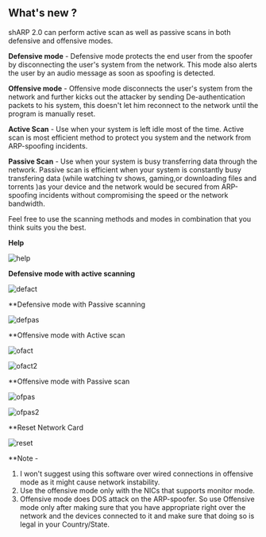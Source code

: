 

## What's new ?

shARP 2.0 can perform active scan as well as passive scans in both defensive and offensive modes.

**Defensive mode** - Defensive mode protects the end user from the spoofer by disconnecting the user's system from the network. This mode also alerts the user by an audio message as soon as spoofing is detected.

**Offensive mode** - Offensive mode disconnects the user's system from the network and further kicks out the attacker by sending De-authentication packets to his system, this doesn't let him reconnect to the network until the program is manually reset.

**Active Scan** - Use when your system is left idle most of the time. Active scan is most efficient method to protect you system and the network from ARP-spoofing incidents.

**Passive Scan** - Use when your system is busy transferring data through the network. Passive scan is efficient when your system is constantly busy transfering data (while watching tv shows, gaming,or downloading files and torrents )as your device and the network would be secured from ARP-spoofing incidents without compromising the speed or the network bandwidth.

Feel free to use the scanning methods and modes in combination that you think suits you the best.

**Help**

![help](https://user-images.githubusercontent.com/26405791/31051957-5fdf050c-a666-11e7-89f7-002d53384776.png)


**Defensive mode with active scanning**

![defact](https://user-images.githubusercontent.com/26405791/31051955-5fd79682-a666-11e7-94f8-75f2016a68fa.png)

**Defensive mode with Passive scanning

![defpas](https://user-images.githubusercontent.com/26405791/31051956-5fda8126-a666-11e7-803f-f54a2e4e1c9e.png)

**Offensive mode with Active scan

![ofact](https://user-images.githubusercontent.com/26405791/31051958-5febc116-a666-11e7-8818-be33d589d2eb.png)

![ofact2](https://user-images.githubusercontent.com/26405791/31051962-60837c7c-a666-11e7-84fa-af22c79f8016.png)

**Offensive mode with Passive scan

![ofpas](https://user-images.githubusercontent.com/26405791/31051961-607de01e-a666-11e7-8b59-9da5751815ab.png)

![ofpas2](https://user-images.githubusercontent.com/26405791/31051959-600e3836-a666-11e7-8a38-90c048b2723d.png)

**Reset Network Card

![reset](https://user-images.githubusercontent.com/26405791/31051960-601519bc-a666-11e7-862e-aadd323cae35.png)


**Note -

1. I won't suggest using this software over wired connections  in offensive mode as it might cause network instability.
2. Use the offensive mode only with the NICs that supports monitor mode.
3. Offensive mode does DOS attack on the ARP-spoofer. So use Offensive mode only after making sure that you have appropriate right over the network and the devices connected to it and make sure that doing so is legal in your Country/State.
